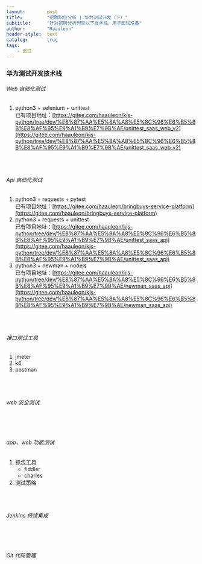 ```yaml
---
layout:        post
title:         "招聘职位分析 | 华为测试开发（下）"
subtitle:      "针对招聘分析列举以下技术栈，用于面试准备"
author:        "Haauleon"
header-style:  text
catalog:       true
tags:
    - 面试
---
```



### 华为测试开发技术栈
###### Web 自动化测试   
1. python3 + selenium + unittest      
    已有项目地址：[https://gitee.com/haauleon/kjs-python/tree/dev/%E8%87%AA%E5%8A%A8%E5%8C%96%E6%B5%8B%E8%AF%95%E9%A1%B9%E7%9B%AE/unittest_saas_web_v2](https://gitee.com/haauleon/kjs-python/tree/dev/%E8%87%AA%E5%8A%A8%E5%8C%96%E6%B5%8B%E8%AF%95%E9%A1%B9%E7%9B%AE/unittest_saas_web_v2) 

<br>
<br>

###### Api 自动化测试     
1. python3 + requests + pytest       
    已有项目地址：[https://gitee.com/haauleon/bringbuys-service-platform](https://gitee.com/haauleon/bringbuys-service-platform)
2. python3 + requests + unittest     
    已有项目地址：[https://gitee.com/haauleon/kjs-python/tree/dev/%E8%87%AA%E5%8A%A8%E5%8C%96%E6%B5%8B%E8%AF%95%E9%A1%B9%E7%9B%AE/unittest_saas_api](https://gitee.com/haauleon/kjs-python/tree/dev/%E8%87%AA%E5%8A%A8%E5%8C%96%E6%B5%8B%E8%AF%95%E9%A1%B9%E7%9B%AE/unittest_saas_api)
3. python3 + newman + nodejs     
    已有项目地址：[https://gitee.com/haauleon/kjs-python/tree/dev/%E8%87%AA%E5%8A%A8%E5%8C%96%E6%B5%8B%E8%AF%95%E9%A1%B9%E7%9B%AE/newman_saas_api](https://gitee.com/haauleon/kjs-python/tree/dev/%E8%87%AA%E5%8A%A8%E5%8C%96%E6%B5%8B%E8%AF%95%E9%A1%B9%E7%9B%AE/newman_saas_api)


<br>
<br>

###### 接口测试工具
1. jmeter   
2. k6    
3. postman      


<br>
<br>

###### web 安全测试    


<br>
<br>

###### app、web 功能测试    
1. 抓包工具    
    - fiddler
    - charles
2. 测试策略

<br>
<br>

###### Jenkins 持续集成


<br>
<br>

###### Git 代码管理
